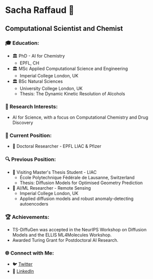 # Sacha Raffaud 🚀
## Computational Scientist and Chemist

### 🎓 Education:
- 🏛️ PhD - AI for Chemistry
  - EPFL, CH  
- 🏛️ MSc Applied Computational Science and Engineering
  - Imperial College London, UK
- 🏛️ BSc Natural Sciences
  - University College London, UK
  - Thesis: The Dynamic Kinetic Resolution of Alcohols

### 🔬 Research Interests:
- AI for Science, with a focus on Computational Chemistry and Drug Discovery

### 🚀 Current Position:
- 🏢 Doctoral Researcher - EPFL LIAC & Pfizer

### 🔍 Previous Position:
- 🏢 Visiting Master's Thesis Student - LIAC
  - École Polytechnique Fédérale de Lausanne, Switzerland
  - Thesis: Diffusion Models for Optimised Geometry Prediction
- 🏢 AI/ML Researcher - Remote Sensing
  - Imperial College London, UK
  - Applied diffusion models and robust anomaly-detecting autoencoders

### 🏆 Achievements:
- TS-DiffuGen was accepted in the NeurIPS Workshop on Diffusion Models and the ELLIS ML4Molecules Workshop.
- Awarded Turing Grant for Postdoctoral AI Research.

### 🌐 Connect with Me:
- 🐦 [Twitter](https://twitter.com/sacha_rfd)
- 🔗 [LinkedIn](https://www.linkedin.com/in/sacha-raffaud)
